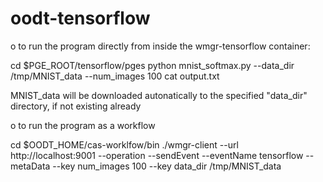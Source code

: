 # oodt-tensorflow


o to run the program directly from inside the wmgr-tensorflow container:


cd $PGE_ROOT/tensorflow/pges
python mnist_softmax.py --data_dir /tmp/MNIST_data --num_images 100 
cat output.txt

MNIST_data will be downloaded autonatically to the specified "data_dir" directory, if not existing already

o to run the program as a workflow

cd $OODT_HOME/cas-worklfow/bin
./wmgr-client --url http://localhost:9001 --operation --sendEvent --eventName tensorflow --metaData --key num_images 100 --key data_dir /tmp/MNIST_data
